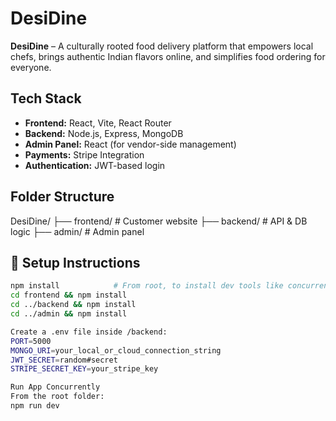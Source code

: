#  DesiDine

**DesiDine** – A culturally rooted food delivery platform that empowers local chefs, brings authentic Indian flavors online, and simplifies food ordering for everyone.

##  Tech Stack

- **Frontend:** React, Vite, React Router
- **Backend:** Node.js, Express, MongoDB
- **Admin Panel:** React (for vendor-side management)
- **Payments:** Stripe Integration
- **Authentication:** JWT-based login

## Folder Structure

DesiDine/
├── frontend/ # Customer website
├── backend/ # API & DB logic
├── admin/ # Admin panel

## 🔧 Setup Instructions

```bash
npm install            # From root, to install dev tools like concurrently
cd frontend && npm install
cd ../backend && npm install
cd ../admin && npm install

Create a .env file inside /backend:
PORT=5000
MONGO_URI=your_local_or_cloud_connection_string
JWT_SECRET=random#secret
STRIPE_SECRET_KEY=your_stripe_key

Run App Concurrently
From the root folder:
npm run dev
